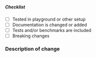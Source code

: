 <!--
Thank you for your pull request. Please provide a description and review
the requirements below.

Bug fixes and new features should include tests and possibly benchmarks.

Contributors guide: ./CONTRIBUTING.md
-->

<!-- _Please make sure to review and check all of these items:_ -->

##### Checklist

<!-- Remove items that do not apply. For checkboxing items, change [ ] to [x]. -->

- [ ] Tested in playground or other setup
- [ ] Documentation is changed or added
- [ ] Tests and/or benchmarks are included
- [ ] Breaking changes

<!-- _NOTE: these things are not required to open a PR and can be done afterward / while the PR is open._ -->

### Description of change

<!-- Please provide a description of the change here. -->
